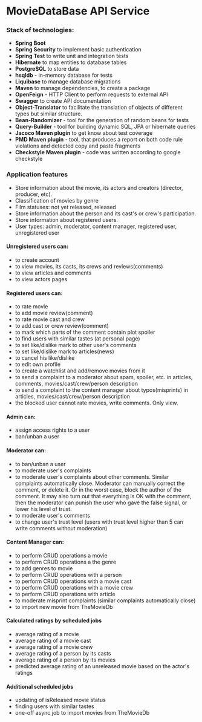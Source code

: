 # MovieDataBase API Service

### Stack of technologies:
- **Spring Boot**
- **Spring Security** to implement basic authentication
- **Spring Test** to write unit and integration tests
- **Hibernate** to map entities to database tables
- **PostgreSQL** to store data
- **hsqldb** - in-memory database for tests
- **Liquibase** to manage database migrations
- **Maven** to manage dependencies, to create a package
- **OpenFeign** - HTTP Client to perform requests to external API
- **Swagger** to create API documentation
- **Object-Translator** to facilitate the translation of objects of different types but similar structure.
- **Bean-Randomizer** - tool for the generation of random beans for tests
- **Query-Builder** - tool for building dynamic SQL, JPA or hibernate queries
- **Jacoco Maven plugin** to get know about test coverage 
- **PMD Maven plugin** - tool, that produces a report on both code rule violations and detected copy and paste fragments
- **Checkstyle Maven plugin** - code was written according to google checkstyle

### Application features
- Store information about the movie, its actors and creators (director, producer, etc). 
- Classification of movies by genre
- Film statuses: not yet released, released
- Store information about the person and its cast's or crew's participation.
- Store information about registered users.
- User types: admin, moderator, content manager, registered user, unregistered user

#### Unregistered users can:
- to create account
- to view movies, its casts, its crews and reviews(comments)
- to view articles and comments
- to view actors pages

#### Registered users can:
- to rate movie
- to add movie review(comment)
- to rate movie cast and crew
- to add cast or crew review(comment)
- to mark which parts of the comment contain plot spoiler
- to find users with similar tastes (at personal page)
- to set like/dislike mark to other user's comments
- to set like/dislike mark to articles(news)
- to cancel his like/dislike
- to edit own profile
- to create a watchlist and add/remove movies from it
- to send a complaint to a moderator about spam, spoiler, etc. in articles, comments, movies/cast/crew/person description
- to send a complaint to the content manager about typos(misprints) in articles, movies/cast/crew/person description
- the blocked user cannot rate movies, write comments. Only view.

#### Admin can:
- assign access rights to a user
- ban/unban a user


#### Moderator can:
- to ban/unban a user
- to moderate user's complaints
- to moderate user's complaints about other comments. Similar complaints automatically close. Moderator can manually correct the comment, or delete it. Or in the worst case, block the author of the comment. It may also turn out that everything is OK with the comment, then the moderator can punish the user who gave the false signal, or lower his level of trust.
- to moderate user's comments
- to change user's trust level (users with trust level higher than 5 can write comments without moderation)

#### Content Manager can:
- to perform CRUD operations a movie
- to perform CRUD operations a the genre
- to add genres to movie
- to perform CRUD operations with a person
- to perform CRUD operations with a movie cast
- to perform CRUD operations with a movie crew
- to perform CRUD operations with article
- to moderate misprint complaints (similar complaints automatically close)
- to import new movie from TheMovieDb

#### Calculated ratings by scheduled jobs
- average rating of a movie
- average rating of a movie cast
- average rating of a movie crew
- average rating of a person by its casts
- average rating of a person by its movies
- predicted average rating of an unreleased movie based on the actor's ratings

#### Additional scheduled jobs
- updating of isReleased movie status
- finding users with similar tastes
- one-off async job to import movies from TheMovieDb
